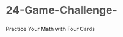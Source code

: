# 24-Game-Challenge-
Practice Your Math with Four Cards 
<!DOCTYPE html>
<html lang="en">
<head>
    <meta charset="UTF-8">
    <meta name="viewport" content="width=device-width, initial-scale=1.0">
    <title>24 Game Practice</title>
    <style>
        :root {
            --card-width: 80px;
            --card-height: 120px;
            --gap: 15px;
            --border-radius: 8px;
            --correct-color: #28a745;
            --incorrect-color: #dc3545;
            --invalid-color: #ffc107;
            --text-color: #333;
            --button-bg: #007bff;
            --button-hover-bg: #0056b3;
            --button-text: white;
        }

        body {
            font-family: sans-serif;
            display: flex;
            justify-content: center;
            align-items: center;
            min-height: 100vh;
            background-color: #f4f4f4;
            color: var(--text-color);
            padding: 20px;
            box-sizing: border-box;
        }

        .container {
            background-color: #fff;
            padding: 30px;
            border-radius: var(--border-radius);
            box-shadow: 0 4px 8px rgba(0, 0, 0, 0.1);
            text-align: center;
            max-width: 90%;
            width: 500px;
        }

        h1 {
            margin-top: 0;
            margin-bottom: 25px;
            color: #555;
        }

        #cards-container {
            display: flex;
            justify-content: center;
            gap: var(--gap);
            margin-bottom: 25px;
            flex-wrap: wrap; /* Allow cards to wrap on smaller screens */
        }

        .card {
            width: var(--card-width);
            height: var(--card-height);
            border: 1px solid #ccc;
            border-radius: var(--border-radius);
            background-color: white;
            display: flex;
            justify-content: center;
            align-items: center;
            font-size: 2.5em;
            font-weight: bold;
            box-shadow: 0 2px 4px rgba(0, 0, 0, 0.05);
            user-select: none; /* Prevent text selection */
        }

        .input-section {
            display: flex;
            justify-content: center;
            align-items: stretch; /* Make items same height */
            gap: 10px;
            margin-bottom: 20px;
            flex-wrap: wrap; /* Allow input/button to wrap */
        }

        #expression-input {
            flex-grow: 1; /* Take available space */
            padding: 10px 15px;
            border: 1px solid #ccc;
            border-radius: var(--border-radius);
            font-size: 1em;
            min-width: 150px; /* Minimum width before wrapping */
        }

        button {
            padding: 10px 20px;
            font-size: 1em;
            border: none;
            border-radius: var(--border-radius);
            cursor: pointer;
            background-color: var(--button-bg);
            color: var(--button-text);
            transition: background-color 0.2s ease;
            white-space: nowrap; /* Prevent button text wrapping */
        }

        button:hover {
            background-color: var(--button-hover-bg);
        }

        #new-game-btn {
            display: block;
            margin: 25px auto 0; /* Center button */
            background-color: #6c757d;
        }
        #new-game-btn:hover {
            background-color: #5a6268;
        }


        #result-message {
            margin-top: 20px;
            min-height: 1.5em; /* Prevent layout shift */
            font-weight: bold;
            font-size: 1.1em;
        }

        .message-correct {
            color: var(--correct-color);
        }

        .message-incorrect {
            color: var(--incorrect-color);
        }

        .message-invalid {
            color: var(--invalid-color);
        }

        /* Responsive adjustments */
        @media (max-width: 480px) {
            :root {
                --card-width: 60px;
                --card-height: 90px;
                --gap: 10px;
            }
            .card {
                font-size: 2em;
            }
            h1 {
                font-size: 1.8em;
            }
            .container {
                padding: 20px;
            }
            .input-section {
                flex-direction: column; /* Stack input and button vertically */
                align-items: stretch; /* Make them full width */
            }
             #expression-input {
                margin-bottom: 10px; /* Add space when stacked */
            }
        }

    </style>
</head>
<body>

    <div class="container">
        <h1>24 Game Practice</h1>

        <div id="cards-container">
            <div class="card">?</div>
            <div class="card">?</div>
            <div class="card">?</div>
            <div class="card">?</div>
        </div>

        <div class="input-section">
            <input type="text" id="expression-input" placeholder="Enter your expression (e.g., (3+5)* (6/2))">
            <button id="evaluate-btn">Evaluate</button>
        </div>

        <div id="result-message"></div>

        <button id="new-game-btn">New Game</button>
    </div>

    <script>
        const cardsContainer = document.getElementById('cards-container');
        const expressionInput = document.getElementById('expression-input');
        const evaluateBtn = document.getElementById('evaluate-btn');
        const resultMessage = document.getElementById('result-message');
        const newGameBtn = document.getElementById('new-game-btn');
        const cardElements = cardsContainer.querySelectorAll('.card');

        let currentNumbers = [];
        const TARGET_NUMBER = 24;
        const TOLERANCE = 0.0001; // For floating point comparisons

        function getRandomInt(min, max) {
            min = Math.ceil(min);
            max = Math.floor(max);
            return Math.floor(Math.random() * (max - min + 1)) + min;
        }

        function startNewGame() {
            currentNumbers = [];
            for (let i = 0; i < 4; i++) {
                const num = getRandomInt(1, 9);
                currentNumbers.push(num);
                cardElements[i].textContent = num;
            }
            expressionInput.value = '';
            resultMessage.textContent = '';
            resultMessage.className = ''; // Clear result classes
            console.log("New game started. Numbers:", currentNumbers);
        }

        function validateExpressionNumbers(expression, targetNumbers) {
            // Extract all sequences of digits from the expression
            const numbersInExpression = (expression.match(/\d+/g) || []).map(Number);

            // Check if the count of numbers matches
            if (numbersInExpression.length !== targetNumbers.length) {
                console.log("Validation Fail: Number count mismatch.", numbersInExpression, targetNumbers);
                return false;
            }

            // Check if the numbers themselves match (regardless of order)
            const sortedExpressionNumbers = [...numbersInExpression].sort((a, b) => a - b);
            const sortedTargetNumbers = [...targetNumbers].sort((a, b) => a - b);

            const numbersMatch = sortedExpressionNumbers.every((num, index) => num === sortedTargetNumbers[index]);
            if (!numbersMatch) {
                 console.log("Validation Fail: Numbers do not match.", sortedExpressionNumbers, sortedTargetNumbers);
            }
            return numbersMatch;
        }

        function isValidMathematicalSyntax(expression) {
            // 1. Check for invalid characters (allow digits, operators, parentheses, spaces)
            if (/[^0-9+\-*/()\s]/.test(expression)) {
                console.log("Validation Fail: Invalid characters found.");
                return false;
            }

            // 2. Check for balanced parentheses
            let balance = 0;
            for (const char of expression) {
                if (char === '(') balance++;
                else if (char === ')') balance--;
                if (balance < 0) {
                    console.log("Validation Fail: Unbalanced parentheses (early close).");
                    return false; // Closing parenthesis without matching open
                }
            }
            if (balance !== 0) {
                 console.log("Validation Fail: Unbalanced parentheses (not all closed).");
                return false; // Unmatched opening parenthesis
            }

            // 3. Basic checks for consecutive operators or invalid placements
            //    (This is not exhaustive but catches common errors)
            const exprNoSpace = expression.replace(/\s/g, '');
            if (/[\+\-*/]{2,}/.test(exprNoSpace)) { // two or more operators together
                 console.log("Validation Fail: Consecutive operators.");
                 return false;
            }
             if (/^[\+\*/]/.test(exprNoSpace) || /[\+\-*/]$/.test(exprNoSpace)) { // operator at start (except minus) or end
                 console.log("Validation Fail: Operator at start/end.");
                 // Allow leading minus? For now, let's disallow for simplicity unless it's part of a number like -5, which our number extraction handles.
                 // A more complex regex could allow leading minus if needed.
                 return false;
             }
             if (/\(\)/.test(exprNoSpace) || /\)\(/.test(exprNoSpace)) { // empty parens or )(
                 console.log("Validation Fail: Invalid parentheses usage '()' or ')('.");
                 return false;
             }
             if (/\([\+\-*/]/.test(exprNoSpace) || /[\+\-*/]\)/.test(exprNoSpace)) { // Operator right after ( or right before )
                console.log("Validation Fail: Operator adjacent to parenthesis like '(+' or '+)'.");
                return false;
             }


            // 4. Attempt to evaluate in a try-catch as a final syntax check
            try {
                // Use Function constructor for slightly safer evaluation than direct eval
                // It evaluates in the global scope, not the local scope.
                new Function(`return ${expression}`)();
                // If it reaches here, basic syntax seems okay (though math errors like div by zero are still possible)
                 console.log("Syntax check passed (via Function constructor).");
                return true;
            } catch (e) {
                if (e instanceof SyntaxError) {
                    console.log("Validation Fail: SyntaxError during Function constructor check.", e.message);
                    return false;
                }
                 console.log("Potential runtime error during syntax check (like div by zero), but syntax might be ok.", e.message);
                 // Allow evaluation to proceed if it's not a SyntaxError,
                 // the main evaluation will handle runtime errors.
                 return true;
            }
        }

        function evaluateUserExpression() {
            const expression = expressionInput.value.trim();
            resultMessage.textContent = '';
            resultMessage.className = '';

            if (!expression) {
                resultMessage.textContent = 'Please enter an expression.';
                resultMessage.className = 'message-invalid';
                return;
            }

            // Validation Step 1: Check if the mathematical syntax looks plausible
            if (!isValidMathematicalSyntax(expression)) {
                resultMessage.textContent = 'Invalid input. Check operators and parentheses.';
                resultMessage.className = 'message-invalid';
                return;
            }

            // Validation Step 2: Check if the correct numbers are used exactly once
            if (!validateExpressionNumbers(expression, currentNumbers)) {
                resultMessage.textContent = `Invalid input. Use the numbers ${currentNumbers.join(', ')} exactly once.`;
                resultMessage.className = 'message-invalid';
                return;
            }

            // Evaluation Step
            try {
                // Use Function constructor for slightly safer evaluation
                const calculate = new Function(`return ${expression}`);
                const result = calculate();

                console.log("Evaluation Result:", result);

                // Check for non-finite results (Infinity, NaN) which can occur from division by zero
                if (!isFinite(result)) {
                     resultMessage.textContent = 'Invalid calculation (e.g., division by zero).';
                     resultMessage.className = 'message-invalid';
                     return;
                }

                // Check if the result is close enough to the target number
                if (Math.abs(result - TARGET_NUMBER) < TOLERANCE) {
                    resultMessage.textContent = `Correct! ${expression} = ${result}`;
                    resultMessage.className = 'message-correct';
                } else {
                    resultMessage.textContent = `Incorrect. ${expression} = ${result}. Try again!`;
                    resultMessage.className = 'message-incorrect';
                }
            } catch (error) {
                console.error("Evaluation Error:", error);
                 // Catch runtime errors not caught by the syntax check (less likely with Function constructor but possible)
                resultMessage.textContent = 'Error during evaluation. Please check your expression.';
                resultMessage.className = 'message-invalid';
            }
        }

        // Event Listeners
        newGameBtn.addEventListener('click', startNewGame);
        evaluateBtn.addEventListener('click', evaluateUserExpression);
        // Optional: Allow Enter key in input field to trigger evaluation
        expressionInput.addEventListener('keypress', function(event) {
            if (event.key === 'Enter') {
                event.preventDefault(); // Prevent form submission if it were in a form
                evaluateUserExpression();
            }
        });

        // Initialize the first game on page load
        startNewGame();

    </script>

</body>
</html>
